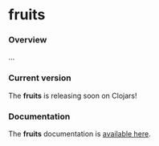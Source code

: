 
# fruits

### Overview
...

### Current version
The <strong>fruits</strong> is releasing soon on Clojars!

### Documentation
The <strong>fruits</strong> documentation is [available here](documentation/COVER.md).
